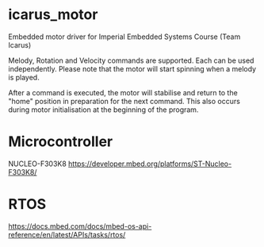 # icarus_motor
Embedded motor driver for Imperial Embedded Systems Course (Team Icarus)

Melody, Rotation and Velocity commands are supported. Each can be used independently.
Please note that the motor will start spinning when a melody is played.

After a command is executed, the motor will stabilise and return to the "home" position in preparation for the next command. This also occurs during motor initialisation at the beginning of the program.

# Microcontroller

NUCLEO-F303K8
https://developer.mbed.org/platforms/ST-Nucleo-F303K8/


# RTOS
https://docs.mbed.com/docs/mbed-os-api-reference/en/latest/APIs/tasks/rtos/
